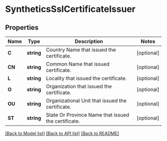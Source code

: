 # SyntheticsSslCertificateIssuer

## Properties

Name | Type | Description | Notes
------------ | ------------- | ------------- | -------------
**C** | **string** | Country Name that issued the certificate. | [optional] 
**CN** | **string** | Common Name that issued certificate. | [optional] 
**L** | **string** | Locality that issued the certificate. | [optional] 
**O** | **string** | Organization that issued the certificate. | [optional] 
**OU** | **string** | Organizational Unit that issued the certificate. | [optional] 
**ST** | **string** | State Or Province Name that issued the certificate. | [optional] 

[[Back to Model list]](../README.md#documentation-for-models) [[Back to API list]](../README.md#documentation-for-api-endpoints) [[Back to README]](../README.md)


